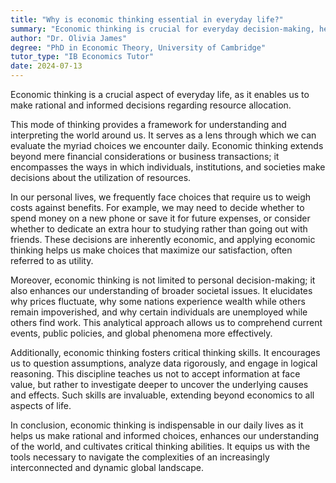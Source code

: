 ```yaml
---
title: "Why is economic thinking essential in everyday life?"
summary: "Economic thinking is crucial for everyday decision-making, helping individuals allocate resources rationally and make informed choices."
author: "Dr. Olivia James"
degree: "PhD in Economic Theory, University of Cambridge"
tutor_type: "IB Economics Tutor"
date: 2024-07-13
---
```


Economic thinking is a crucial aspect of everyday life, as it enables us to make rational and informed decisions regarding resource allocation.

This mode of thinking provides a framework for understanding and interpreting the world around us. It serves as a lens through which we can evaluate the myriad choices we encounter daily. Economic thinking extends beyond mere financial considerations or business transactions; it encompasses the ways in which individuals, institutions, and societies make decisions about the utilization of resources.

In our personal lives, we frequently face choices that require us to weigh costs against benefits. For example, we may need to decide whether to spend money on a new phone or save it for future expenses, or consider whether to dedicate an extra hour to studying rather than going out with friends. These decisions are inherently economic, and applying economic thinking helps us make choices that maximize our satisfaction, often referred to as utility.

Moreover, economic thinking is not limited to personal decision-making; it also enhances our understanding of broader societal issues. It elucidates why prices fluctuate, why some nations experience wealth while others remain impoverished, and why certain individuals are unemployed while others find work. This analytical approach allows us to comprehend current events, public policies, and global phenomena more effectively.

Additionally, economic thinking fosters critical thinking skills. It encourages us to question assumptions, analyze data rigorously, and engage in logical reasoning. This discipline teaches us not to accept information at face value, but rather to investigate deeper to uncover the underlying causes and effects. Such skills are invaluable, extending beyond economics to all aspects of life.

In conclusion, economic thinking is indispensable in our daily lives as it helps us make rational and informed choices, enhances our understanding of the world, and cultivates critical thinking abilities. It equips us with the tools necessary to navigate the complexities of an increasingly interconnected and dynamic global landscape.
    